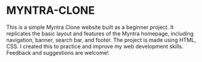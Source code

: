 # MYNTRA-CLONE
This is a simple Myntra Clone website built as a beginner project. It replicates the basic layout and features of the Myntra homepage, including navigation, banner, search bar, and footer. The project is made using HTML, CSS. I created this to practice and improve my web development skills. Feedback and suggestions are welcome!
